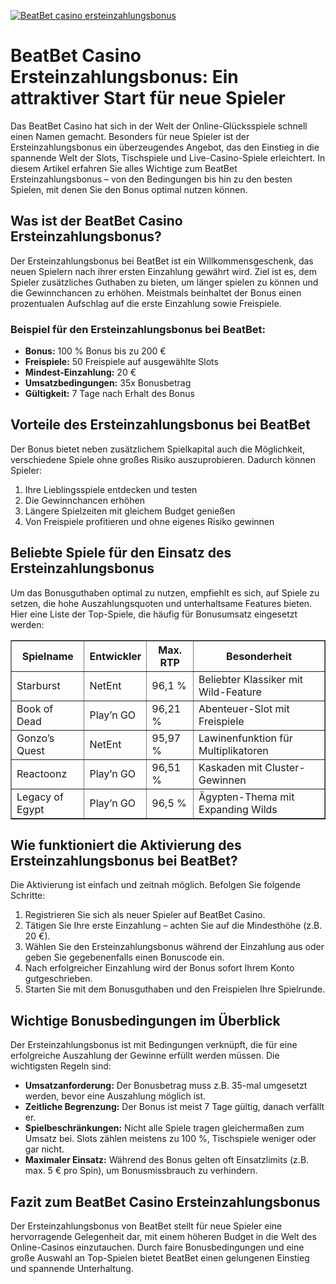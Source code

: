 [![BeatBet casino ersteinzahlungsbonus](https://123-caf.pages.dev/gitsignup.png)](https://vrmoo.ru/Bt82HjjY)

<h1>BeatBet Casino Ersteinzahlungsbonus: Ein attraktiver Start für neue Spieler</h1>  <p>Das BeatBet Casino hat sich in der Welt der Online-Glücksspiele schnell einen Namen gemacht. Besonders für neue Spieler ist der Ersteinzahlungsbonus ein überzeugendes Angebot, das den Einstieg in die spannende Welt der Slots, Tischspiele und Live-Casino-Spiele erleichtert. In diesem Artikel erfahren Sie alles Wichtige zum BeatBet Ersteinzahlungsbonus – von den Bedingungen bis hin zu den besten Spielen, mit denen Sie den Bonus optimal nutzen können.</p>  <h2>Was ist der BeatBet Casino Ersteinzahlungsbonus?</h2> <p>Der Ersteinzahlungsbonus bei BeatBet ist ein Willkommensgeschenk, das neuen Spielern nach ihrer ersten Einzahlung gewährt wird. Ziel ist es, dem Spieler zusätzliches Guthaben zu bieten, um länger spielen zu können und die Gewinnchancen zu erhöhen. Meistmals beinhaltet der Bonus einen prozentualen Aufschlag auf die erste Einzahlung sowie Freispiele.</p>  <h3>Beispiel für den Ersteinzahlungsbonus bei BeatBet:</h3> <ul>   <li><strong>Bonus:</strong> 100 % Bonus bis zu 200 €</li>   <li><strong>Freispiele:</strong> 50 Freispiele auf ausgewählte Slots</li>   <li><strong>Mindest-Einzahlung:</strong> 20 €</li>   <li><strong>Umsatzbedingungen:</strong> 35x Bonusbetrag</li>   <li><strong>Gültigkeit:</strong> 7 Tage nach Erhalt des Bonus</li> </ul>  <h2>Vorteile des Ersteinzahlungsbonus bei BeatBet</h2> <p>Der Bonus bietet neben zusätzlichem Spielkapital auch die Möglichkeit, verschiedene Spiele ohne großes Risiko auszuprobieren. Dadurch können Spieler:</p> <ol>   <li>Ihre Lieblingsspiele entdecken und testen</li>   <li>Die Gewinnchancen erhöhen</li>   <li>Längere Spielzeiten mit gleichem Budget genießen</li>   <li>Von Freispiele profitieren und ohne eigenes Risiko gewinnen</li> </ol>  <h2>Beliebte Spiele für den Einsatz des Ersteinzahlungsbonus</h2> <p>Um das Bonusguthaben optimal zu nutzen, empfiehlt es sich, auf Spiele zu setzen, die hohe Auszahlungsquoten und unterhaltsame Features bieten. Hier eine Liste der Top-Spiele, die häufig für Bonusumsatz eingesetzt werden:</p>  <table border="1" cellpadding="5" cellspacing="0">   <thead>     <tr>       <th>Spielname</th>       <th>Entwickler</th>       <th>Max. RTP</th>       <th>Besonderheit</th>     </tr>   </thead>   <tbody>     <tr>       <td>Starburst</td>       <td>NetEnt</td>       <td>96,1 %</td>       <td>Beliebter Klassiker mit Wild-Feature</td>     </tr>     <tr>       <td>Book of Dead</td>       <td>Play’n GO</td>       <td>96,21 %</td>       <td>Abenteuer-Slot mit Freispiele</td>     </tr>     <tr>       <td>Gonzo’s Quest</td>       <td>NetEnt</td>       <td>95,97 %</td>       <td>Lawinenfunktion für Multiplikatoren</td>     </tr>     <tr>       <td>Reactoonz</td>       <td>Play’n GO</td>       <td>96,51 %</td>       <td>Kaskaden mit Cluster-Gewinnen</td>     </tr>     <tr>       <td>Legacy of Egypt</td>       <td>Play’n GO</td>       <td>96,5 %</td>       <td>Ägypten-Thema mit Expanding Wilds</td>     </tr>   </tbody> </table>  <h2>Wie funktioniert die Aktivierung des Ersteinzahlungsbonus bei BeatBet?</h2> <p>Die Aktivierung ist einfach und zeitnah möglich. Befolgen Sie folgende Schritte:</p> <ol>   <li>Registrieren Sie sich als neuer Spieler auf BeatBet Casino.</li>   <li>Tätigen Sie Ihre erste Einzahlung – achten Sie auf die Mindesthöhe (z.B. 20 €).</li>   <li>Wählen Sie den Ersteinzahlungsbonus während der Einzahlung aus oder geben Sie gegebenenfalls einen Bonuscode ein.</li>   <li>Nach erfolgreicher Einzahlung wird der Bonus sofort Ihrem Konto gutgeschrieben.</li>   <li>Starten Sie mit dem Bonusguthaben und den Freispielen Ihre Spielrunde.</li> </ol>  <h2>Wichtige Bonusbedingungen im Überblick</h2> <p>Der Ersteinzahlungsbonus ist mit Bedingungen verknüpft, die für eine erfolgreiche Auszahlung der Gewinne erfüllt werden müssen. Die wichtigsten Regeln sind:</p> <ul>   <li><strong>Umsatzanforderung:</strong> Der Bonusbetrag muss z.B. 35-mal umgesetzt werden, bevor eine Auszahlung möglich ist.</li>   <li><strong>Zeitliche Begrenzung:</strong> Der Bonus ist meist 7 Tage gültig, danach verfällt er.</li>   <li><strong>Spielbeschränkungen:</strong> Nicht alle Spiele tragen gleichermaßen zum Umsatz bei. Slots zählen meistens zu 100 %, Tischspiele weniger oder gar nicht.</li>   <li><strong>Maximaler Einsatz:</strong> Während des Bonus gelten oft Einsatzlimits (z.B. max. 5 € pro Spin), um Bonusmissbrauch zu verhindern.</li> </ul>  <h2>Fazit zum BeatBet Casino Ersteinzahlungsbonus</h2> <p>Der Ersteinzahlungsbonus von BeatBet stellt für neue Spieler eine hervorragende Gelegenheit dar, mit einem höheren Budget in die Welt des Online-Casinos einzutauchen. Durch faire Bonusbedingungen und eine große Auswahl an Top-Spielen bietet BeatBet einen gelungenen Einstieg und spannende Unterhaltung.</p>